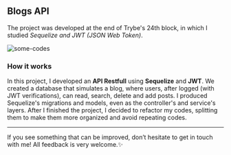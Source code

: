 ## Blogs API

The project was developed at the end of Trybe's 24th block, in which I studied _Sequelize and JWT (JSON Web Token)_.

![some-codes](https://user-images.githubusercontent.com/99998543/192644339-6696a4ad-3a8e-498f-88fe-50b3d37a72d5.png)

### How it works

In this project, I developed an **API Restfull** using **Sequelize** and **JWT**. We created a database that simulates a blog, where users, after logged (with JWT verifications), can read, search, delete and add posts.
I produced Sequelize's migrations and models, even as the controller's and service's layers.
After I finished the project, I decided to refactor my codes, splitting them to make them more organized and avoid repeating codes.

----------

If you see something that can be improved, don’t hesitate to get in touch with me! All feedback is very welcome.✨
